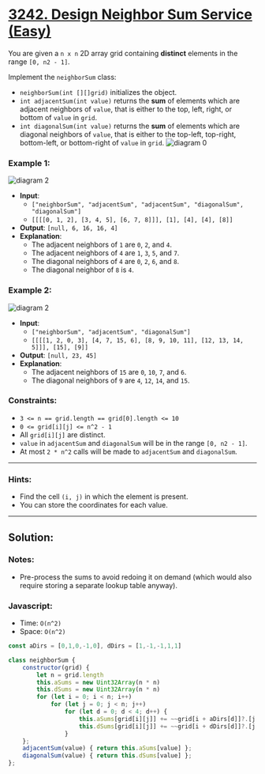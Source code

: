 # [3242. Design Neighbor Sum Service (Easy)](https://leetcode.com/problems/design-neighbor-sum-service/)

You are given a `n x n` 2D array grid containing **distinct** elements in the range `[0, n2 - 1]`.

Implement the `neighborSum` class:
 - `neighborSum(int [][]grid)` initializes the object.
 - `int adjacentSum(int value)` returns the **sum** of elements which are adjacent neighbors of `value`, that is either to the top, left, right, or bottom of `value` in `grid`.
 - `int diagonalSum(int value)` returns the **sum** of elements which are diagonal neighbors of `value`, that is either to the top-left, top-right, bottom-left, or bottom-right of `value` in `grid`.
![diagram 0](https://assets.leetcode.com/uploads/2024/06/24/design.png)
 

### Example 1:
![diagram 2](https://assets.leetcode.com/uploads/2024/06/24/designexample0.png)
 - **Input**:
   - `["neighborSum", "adjacentSum", "adjacentSum", "diagonalSum", "diagonalSum"]`
   - `[[[[0, 1, 2], [3, 4, 5], [6, 7, 8]]], [1], [4], [4], [8]]`
 - **Output**: `[null, 6, 16, 16, 4]`
 - **Explanation**:
   - The adjacent neighbors of `1` are `0`, `2`, and `4`.
   - The adjacent neighbors of `4` are `1`, `3`, `5`, and `7`.
   - The diagonal neighbors of `4` are `0`, `2`, `6`, and `8`.
   - The diagonal neighbor of `8` is `4`.

### Example 2:
![diagram 2](https://assets.leetcode.com/uploads/2024/06/24/designexample0.png)
 - **Input**:
   - `["neighborSum", "adjacentSum", "diagonalSum"]`
   - `[[[[1, 2, 0, 3], [4, 7, 15, 6], [8, 9, 10, 11], [12, 13, 14, 5]]], [15], [9]]`
 - **Output**: `[null, 23, 45]`
 - **Explanation**:
   - The adjacent neighbors of `15` are `0`, `10`, `7`, and `6`.
   - The diagonal neighbors of `9` are `4`, `12`, `14`, and `15`.

### Constraints:
 - `3 <= n == grid.length == grid[0].length <= 10`
 - `0 <= grid[i][j] <= n^2 - 1`
 - All `grid[i][j]` are distinct.
 - `value` in `adjacentSum` and `diagonalSum` will be in the range `[0, n2 - 1]`.
 - At most `2 * n^2` calls will be made to `adjacentSum` and `diagonalSum`.

---
### Hints:
 - Find the cell `(i, j)` in which the element is present.
 - You can store the coordinates for each value.

---
## Solution:
### Notes:
 - Pre-process the sums to avoid redoing it on demand (which would also require storing a separate lookup table anyway).

### Javascript:
 - Time: `O(n^2)`
 - Space: `O(n^2)`

```js
const aDirs = [0,1,0,-1,0], dDirs = [1,-1,-1,1,1]

class neighborSum {
    constructor(grid) {
        let n = grid.length 
        this.aSums = new Uint32Array(n * n)
        this.dSums = new Uint32Array(n * n)
        for (let i = 0; i < n; i++)
            for (let j = 0; j < n; j++)
                for (let d = 0; d < 4; d++) {
                    this.aSums[grid[i][j]] += ~~grid[i + aDirs[d]]?.[j + aDirs[d + 1]]
                    this.dSums[grid[i][j]] += ~~grid[i + dDirs[d]]?.[j + dDirs[d + 1]]
                }
    };
    adjacentSum(value) { return this.aSums[value] };
    diagonalSum(value) { return this.dSums[value] };
};
```
